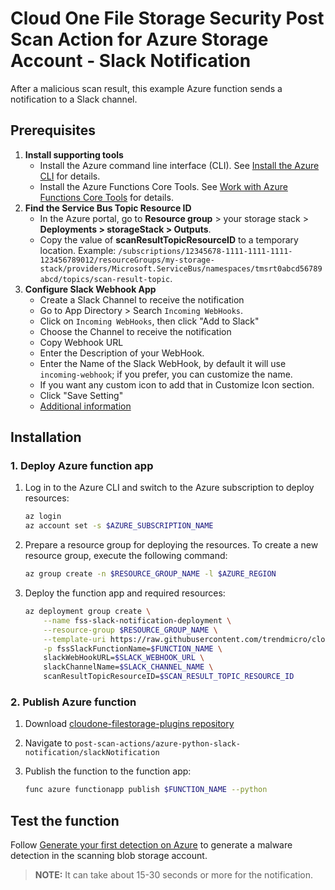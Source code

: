 # Cloud One File Storage Security Post Scan Action for Azure Storage Account - Slack Notification

After a malicious scan result, this example Azure function sends a notification to a Slack channel.

## Prerequisites

1. **Install supporting tools**
    - Install the Azure command line interface (CLI). See [Install the Azure CLI](https://docs.microsoft.com/en-us/cli/azure/install-azure-cli) for details.
    - Install the Azure Functions Core Tools. See [Work with Azure Functions Core Tools](https://docs.microsoft.com/en-us/azure/azure-functions/functions-run-local) for details.
1. **Find the Service Bus Topic Resource ID**
    - In the Azure portal, go to **Resource group** > your storage stack > **Deployments > storageStack > Outputs**.
    - Copy the value of **scanResultTopicResourceID** to a temporary location. Example: `/subscriptions/12345678-1111-1111-1111-123456789012/resourceGroups/my-storage-stack/providers/Microsoft.ServiceBus/namespaces/tmsrt0abcd56789abcd/topics/scan-result-topic`.
1. **Configure Slack Webhook App**
    - Create a Slack Channel to receive the notification
    - Go to App Directory > Search `Incoming WebHooks`.
    - Click on `Incoming WebHooks`, then click "Add to Slack"
    - Choose the Channel to receive the notification
    - Copy Webhook URL
    - Enter the Description of your WebHook.
    - Enter the Name of the Slack WebHook, by default it will use `incoming-webhook`; if you prefer, you can customize the name.
    - If you want any custom icon to add that in Customize Icon section.
    - Click "Save Setting" 
    - [Additional information](https://slack.com/help/articles/115005265063-Incoming-webhooks-for-Slack)

## Installation

### 1. Deploy Azure function app

1. Log in to the Azure CLI and switch to the Azure subscription to deploy resources:

    ```bash
    az login
    az account set -s $AZURE_SUBSCRIPTION_NAME
    ```

1. Prepare a resource group for deploying the resources. To create a new resource group, execute the following command:

    ```bash
    az group create -n $RESOURCE_GROUP_NAME -l $AZURE_REGION
    ```

1. Deploy the function app and required resources:

    ```bash
    az deployment group create \
        --name fss-slack-notification-deployment \
        --resource-group $RESOURCE_GROUP_NAME \
        --template-uri https://raw.githubusercontent.com/trendmicro/cloudone-filestorage-plugins/master/post-scan-actions/azure-python-slack-notification/template.json \
        -p fssSlackFunctionName=$FUNCTION_NAME \
        slackWebHookURL=$SLACK_WEBHOOK_URL \
        slackChannelName=$SLACK_CHANNEL_NAME \
        scanResultTopicResourceID=$SCAN_RESULT_TOPIC_RESOURCE_ID
    ```

### 2. Publish Azure function

1. Download [cloudone-filestorage-plugins repository](https://github.com/trendmicro/cloudone-filestorage-plugins/tree/master)
1. Navigate to `post-scan-actions/azure-python-slack-notification/slackNotification`
1. Publish the function to the function app:

    ```bash
    func azure functionapp publish $FUNCTION_NAME --python
    ```

## Test the function

Follow [Generate your first detection on Azure](https://cloudone.trendmicro.com/docs/file-storage-security/gs-generate-detection-azure/) to generate a malware detection in the scanning blob storage account.

> **NOTE:** It can take about 15-30 seconds or more for the notification.
